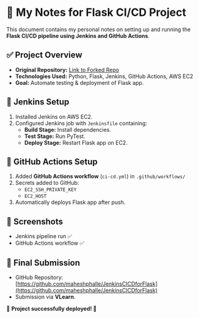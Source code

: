 # 📝 My Notes for Flask CI/CD Project

This document contains my personal notes on setting up and running the **Flask CI/CD pipeline using Jenkins and GitHub Actions**.

## ✅ **Project Overview**
- **Original Repository:** [Link to Forked Repo](https://github.com/maheshphalle/JenkinsCICDforFlask)
- **Technologies Used:** Python, Flask, Jenkins, GitHub Actions, AWS EC2
- **Goal:** Automate testing & deployment of Flask app.

## 🔹 **Jenkins Setup**
1. Installed Jenkins on AWS EC2.
2. Configured Jenkins job with `Jenkinsfile` containing:
   - **Build Stage:** Install dependencies.
   - **Test Stage:** Run PyTest.
   - **Deploy Stage:** Restart Flask app on EC2.

## 🔹 **GitHub Actions Setup**
1. Added **GitHub Actions workflow** (`ci-cd.yml`) in `.github/workflows/`
2. Secrets added to GitHub:
   - `EC2_SSH_PRIVATE_KEY`
   - `EC2_HOST`
3. Automatically deploys Flask app after push.

## 📸 **Screenshots**
- Jenkins pipeline run ✅
- GitHub Actions workflow ✅

## 🔗 **Final Submission**
- GitHub Repository: [https://github.com/maheshphalle/JenkinsCICDforFlask](https://github.com/maheshphalle/JenkinsCICDforFlask)
- Submission via **VLearn**.

🚀 **Project successfully deployed! 🎉**
